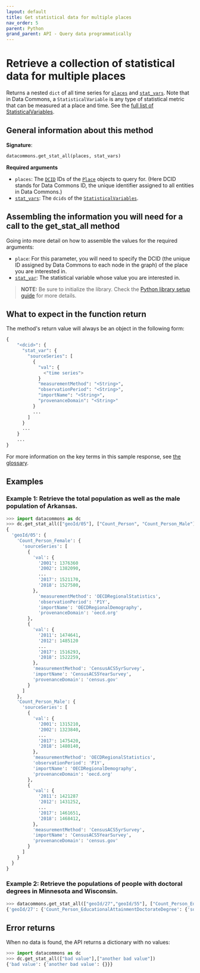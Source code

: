 ```yaml
---
layout: default
title: Get statistical data for multiple places
nav_order: 5
parent: Python
grand_parent: API - Query data programmatically
---
```


# Retrieve a collection of statistical data for multiple places

Returns a nested `dict` of all time series for [`places`](https://datacommons.org/browser/Place) and [`stat_vars`](https://datacommons.org/browser/StatisticalVariable).
Note that in Data Commons, a `StatisticalVariable` is any type of statistical metric that can be measured at a place and
time. See the [full list of StatisticalVariables](/statistical_variables.html).

## General information about this method

**Signature**:

```python
datacommons.get_stat_all(places, stat_vars)
```

**Required arguments**

- `places`: The [`DCID`](/glossary.html) IDs of the [`Place`](https://datacommons.org/browser/Place) objects to query for. (Here DCID stands for Data Commons ID, the unique identifier assigned to all entities in Data Commons.)
- [`stat_vars`](/glossary.html): The `dcids` of the [`StatisticalVariables`](https://datacommons.org/browser/StatisticalVariable).

## Assembling the information you will need for a call to the get_stat_all method

Going into more detail on how to assemble the values for the required arguments:

- `place`: For this parameter, you will need to specify the DCID (the unique ID assigned by Data Commons to each node in the graph) of the place you are interested in.
- [`stat_var`](/glossary.html): The statistical variable whose value you are interested in.

>  **NOTE:**
>  Be sure to initialize the library. Check the [Python library setup guide](/api/python/) for more details.

## What to expect in the function return

The method's return value will always be an object in the following form:

```python
{
    "<dcid>": {
      "stat_var": {
        "sourceSeries": [
          {
            "val": {
              <"time series">
            }
            "measurementMethod": "<String>",
            "observationPeriod": "<String>",
            "importName": "<String>",
            "provenanceDomain": "<String>"
          }
          ...
        ]
      }
      ...
    }
    ...
}
```

For more information on the key terms in this sample response, see [the glossary](/glossary.html).

## Examples

### Example 1: Retrieve the total population as well as the male population of Arkansas.

```python
>>> import datacommons as dc
>>> dc.get_stat_all(["geoId/05"], ["Count_Person", "Count_Person_Male"])
{
  'geoId/05': {
    'Count_Person_Female': {
      'sourceSeries': [
        {
          'val': {
            '2001': 1376360
            '2002': 1382090,
            ...
            '2017': 1521170,
            '2018': 1527580,
          },
            'measurementMethod': 'OECDRegionalStatistics',
            'observationPeriod': 'P1Y',
            'importName': 'OECDRegionalDemography',
            'provenanceDomain': 'oecd.org'
        },
        {
          'val': {
            '2011': 1474641,
            '2012': 1485120
            ...
            '2017': 1516293,
            '2018': 1522259,
          },
          'measurementMethod': 'CensusACS5yrSurvey',
          'importName': 'CensusACS5YearSurvey',
          'provenanceDomain': 'census.gov'
        }
      ]
    },
    'Count_Person_Male': {
      'sourceSeries': [
        {
          'val': {
            '2001': 1315210,
            '2002': 1323840,
            ...
            '2017': 1475420,
            '2018': 1480140,
          },
          'measurementMethod': 'OECDRegionalStatistics',
          'observationPeriod': 'P1Y',
          'importName': 'OECDRegionalDemography',
          'provenanceDomain': 'oecd.org'
        },
        {
          'val': {
            '2011': 1421287
            '2012': 1431252,
            ...
            '2017': 1461651,
            '2018': 1468412,
          },
          'measurementMethod': 'CensusACS5yrSurvey',
          'importName': 'CensusACS5YearSurvey',
          'provenanceDomain': 'census.gov'
        }
      ]
    }
  }
}
```

### Example 2: Retrieve the populations of people with doctoral degrees in Minnesota and Wisconsin.

```python
>>> datacommons.get_stat_all(["geoId/27","geoId/55"], ["Count_Person_EducationalAttainmentDoctorateDegree"])
{'geoId/27': {'Count_Person_EducationalAttainmentDoctorateDegree': {'sourceSeries': [{'val': {'2016': 50039, '2017': 52737, '2018': 54303, '2012': 40961, '2013': 42511, '2014': 44713, '2015': 47323}, 'measurementMethod': 'CensusACS5yrSurvey', 'importName': 'CensusACS5YearSurvey', 'provenanceDomain': 'census.gov', 'provenanceUrl': 'https://www.census.gov/'}]}}, 'geoId/55': {'Count_Person_EducationalAttainmentDoctorateDegree': {'sourceSeries': [{'val': {'2017': 43737, '2018': 46071, '2012': 38052, '2013': 38711, '2014': 40133, '2015': 41387, '2016': 42590}, 'measurementMethod': 'CensusACS5yrSurvey', 'importName': 'CensusACS5YearSurvey', 'provenanceDomain': 'census.gov', 'provenanceUrl': 'https://www.census.gov/'}]}}}
```

## Error returns

When no data is found, the API returns a dictionary with no values:

```python
>>> import datacommons as dc
>>> dc.get_stat_all(["bad value"],["another bad value"])
{'bad value': {'another bad value': {}}}
```
